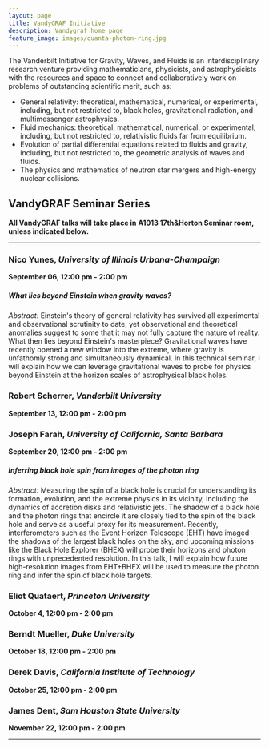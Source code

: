 ```yaml
---
layout: page
title: VandyGRAF Initiative 
description: Vandygraf home page 
feature_image: images/quanta-photon-ring.jpg
---
```


 The Vanderbilt Initiative  for Gravity, Waves, and Fluids is an interdisciplinary research venture  providing mathematicians, physicists, and astrophysicists with the resources and space to connect and collaboratively work on problems of outstanding scientific merit, such as:

+ General relativity: theoretical, mathematical, numerical, or experimental, including, but not restricted to, black holes, gravitational radiation, and multimessenger astrophysics.
+ Fluid mechanics: theoretical, mathematical, numerical, or experimental, including, but not restricted to, relativistic fluids far from equilibrium.
+ Evolution of partial differential equations related to fluids and gravity, including, but not restricted to, the geometric analysis of waves and fluids.
+ The physics and mathematics of neutron star mergers and high-energy nuclear collisions.

## VandyGRAF Seminar Series

**All VandyGRAF talks will take place in A1013 17th&Horton Seminar room, unless indicated below.**

<hr>

### Nico Yunes, *University of Illinois Urbana-Champaign*
**September 06, 12:00 pm - 2:00 pm**
##### What lies beyond Einstein when gravity waves?
*Abstract:* Einstein's theory of general relativity has survived all experimental and observational scrutinity to date, yet observational and theoretical anomalies suggest to some that it may not fully capture the nature of reality. What then lies beyond Einstein's masterpiece? Gravitational waves have recently opened a new window into the extreme, where gravity is unfathomly strong and simultaneously dynamical. In this technical seminar, I will explain how we can leverage gravitational waves to probe for physics beyond Einstein at the horizon scales of astrophysical black holes. 

### Robert Scherrer, *Vanderbilt University*
**September 13, 12:00 pm - 2:00 pm**

### Joseph Farah, *University of California, Santa Barbara*
**September 20, 12:00 pm - 2:00 pm**
##### Inferring black hole spin from images of the photon ring
*Abstract:* Measuring the spin of a black hole is crucial for understanding its formation, evolution, and the extreme physics in its vicinity, including the dynamics of accretion disks and relativistic jets. The shadow of a black hole and the photon rings that encircle it are closely tied to the spin of the black hole and serve as a useful proxy for its measurement. Recently, interferometers such as the Event Horizon Telescope (EHT) have imaged the shadows of the largest black holes on the sky, and upcoming missions like the Black Hole Explorer (BHEX) will probe their horizons and photon rings with unprecedented resolution. In this talk, I will explain how future high-resolution images from EHT+BHEX will be used to measure the photon ring and infer the spin of black hole targets.

### Eliot Quataert, *Princeton University*
**October 4, 12:00 pm - 2:00 pm**

### Berndt Mueller, *Duke University*
**October 18, 12:00 pm - 2:00 pm**

### Derek Davis, *California Institute of Technology*
**October 25, 12:00 pm - 2:00 pm**

### James Dent, *Sam Houston State University*
**November 22, 12:00 pm - 2:00 pm**

<hr>

